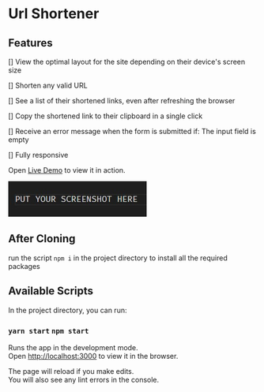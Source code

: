 # Url Shortener

## Features
[] View the optimal layout for the site depending on their device's screen size

[] Shorten any valid URL

[] See a list of their shortened links, even after refreshing the browser

[] Copy the shortened link to their clipboard in a single click

[] Receive an error message when the form is submitted if: The input field is empty

[] Fully responsive

Open [Live Demo](<the link>) to view it in action.


![preview sreenshot](screenShot.jpg)

## After Cloning

run the script `npm i` in the project directory to install all the required packages

## Available Scripts

In the project directory, you can run:

### `yarn start` `npm start`

Runs the app in the development mode.\
Open [http://localhost:3000](http://localhost:3000) to view it in the browser.

The page will reload if you make edits.\
You will also see any lint errors in the console.
